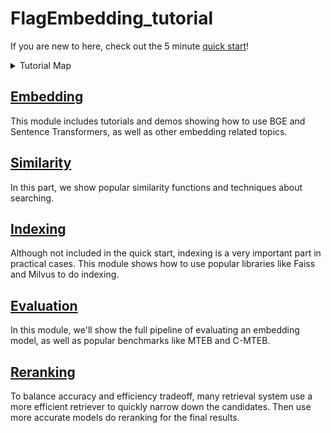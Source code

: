 # FlagEmbedding_tutorial

If you are new to here, check out the 5 minute [quick start](./quick_start.ipynb)!

<details>
  <summary>Tutorial Map</summary>
    <img src="./tutorial_map.png"/>
</details>

## [Embedding](./1_Embedding)

This module includes tutorials and demos showing how to use BGE and Sentence Transformers, as well as other embedding related topics.

## [Similarity](./2_Similarity)

In this part, we show popular similarity functions and techniques about searching.

## [Indexing](./3_Indexing)

Although not included in the quick start, indexing is a very important part in practical cases. This module shows how to use popular libraries like Faiss and Milvus to do indexing.

## [Evaluation](./4_Evaluation)

In this module, we'll show the full pipeline of evaluating an embedding model, as well as popular benchmarks like MTEB and C-MTEB.

## [Reranking](./5_Reranking/)

To balance accuracy and efficiency tradeoff, many retrieval system use a more efficient retriever to quickly narrow down the candidates. Then use more accurate models do reranking for the final results.
